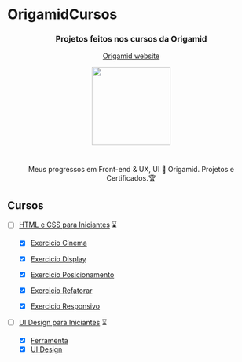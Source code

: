 # OrigamidCursos


<h3 align="center"> Projetos feitos nos cursos da Origamid </h3>
<p align="center">
	<a href="https://www.origamid.com/">
		Origamid website 
	</a>
</p>

<div align="center">
	<img height="160px" src="https://user-images.githubusercontent.com/98053054/151735995-72fd203d-3849-4f6c-a50f-985e2bf12d30.png" />
</div>

#

<p align="center"> Meus progressos em Front-end & UX, UI 🐺 Origamid. Projetos e Certificados.🏆</p>

## Cursos

 - [ ] [HTML e CSS para Iniciantes](https://github.com/GelcimarMoraes/OrigamidCursos/tree/main/HTML-e-CSS-para-Iniciantes) :hourglass:
 
 	- [x] [Exercicio Cinema](https://gelcimarmoraes.github.io/OrigamidCursos/HTML-e-CSS-para-Iniciantes/02-html-e-css-basico/html-exercicio/cinema/index.html)
 	- [x] [Exercicio Display](https://gelcimarmoraes.github.io/OrigamidCursos/HTML-e-CSS-para-Iniciantes/02-html-e-css-basico/display-exercicio/index.html)
 	- [x] [Exercicio Posicionamento](https://gelcimarmoraes.github.io/OrigamidCursos/HTML-e-CSS-para-Iniciantes/03-css-posicionamento/posicionamento-exercicio/index.html)
	- [x] [Exercicio Refatorar](https://gelcimarmoraes.github.io/OrigamidCursos/HTML-e-CSS-para-Iniciantes/05-css-propriedades/refatorar-exercicio/index.html)
	- [x] [Exercicio Responsivo](https://gelcimarmoraes.github.io/OrigamidCursos/HTML-e-CSS-para-Iniciantes/06-responsivo/responsivo-exercicio/index.html)
	
	
  - [ ] [UI Design para Iniciantes](https://github.com/GelcimarMoraes/OrigamidCursos/tree/main/UI-Design-para-Iniciantes) :hourglass:	
	
	- [x] [Ferramenta](https://github.com/GelcimarMoraes/OrigamidCursos/tree/main/UI-Design-para-Iniciantes/02-ferramenta)
	- [x] [UI Design](https://github.com/GelcimarMoraes/OrigamidCursos/tree/main/UI-Design-para-Iniciantes/03-ui-design)
